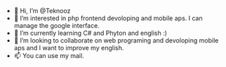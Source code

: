 - 👋 Hi, I’m @Teknooz
- 👀 I’m interested in php frontend devoloping and mobile aps. I can manage the google interface.
- 🌱 I’m currently learning C# and Phyton and english :) 
- 💞️ I’m looking to collaborate on web programing and devoloping mobile aps and I want to improve my english.
- 📫 You can use my mail. 

<!---
Teknooz/Teknooz is a ✨ special ✨ repository because its `README.md` (this file) appears on your GitHub profile.
You can click the Preview link to take a look at your changes.
--->
